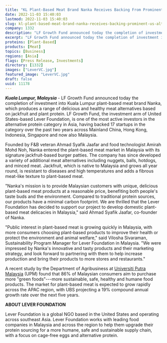 ```yaml
---
title: "KL Plant-Based Meat Brand Nanka Receives Backing From Prominent U.S. Alternative Protein Investor LF Growth Fund"
date: 2022-11-03 15:40:03
lastmod: 2022-11-03 15:40:03
slug: kl-plant-based-meat-brand-nanka-receives-backing-prominent-us-alternative-protein-investor
company: 1332
description: "LF Growth Fund announced today the completion of investment into Kuala Lumpur plant-based meat brand Nanka, which produces a range of delicious and healthy meat alternatives based on jackfruit and plant protein."
excerpt: "LF Growth Fund announced today the completion of investment into Kuala Lumpur plant-based meat brand Nanka, which produces a range of delicious and healthy meat alternatives based on jackfruit and plant protein."
proteins: [Plant-Based]
products: [Meat]
topics: [Business]
regions: [Asia]
flags: [Press Release, Investments]
directory: [1332]
images: ["LeverVC.jpg"]
featured_image: "LeverVC.jpg"
draft: false
uuid: 11178
---
```

***Kuala Lumpur, Malaysia*** - LF Growth Fund announced today the
completion of investment into Kuala Lumpur plant-based meat brand Nanka,
which produces a range of delicious and healthy meat alternatives based
on jackfruit and plant protein. LF Growth Fund, the investment arm of
United States-based Lever Foundation, is one of the most active
investors in the alternative protein category in Asia, having backed 17
startups in the category over the past two years across Mainland China,
Hong Kong, Indonesia, Singapore and now also Malaysia.

Founded by F&B veteran Ahmad Syafik Jaafar and food technologist Amirah
Mohd Noh, Nanka entered the plant-based meat market in Malaysia with its
signature jackfruit-based burger patties. The company has since
developed a variety of additional meat alternatives including nuggets,
balls, hotdogs, and minced meat. Jackfruit, which is native to Malaysia
and grows all year round, is resistant to diseases and high temperatures
and adds a fibrous meat-like texture to plant-based meat. 

"Nanka\'s mission is to provide Malaysian customers with unique,
delicious plant-based meat products at a reasonable price, benefiting
both people\'s taste buds and the environment. Compared to traditional
protein sources, our products have a minimal carbon footprint. We are
thrilled that the Lever Foundation has decided to support our project to
develop domestic plant-based meat delicacies in Malaysia," said Ahmad
Syafik Jaafar, co-founder of Nanka.

"Public interest in plant-based meat is growing quickly in Malaysia,
with more consumers choosing plant-based products to improve their
health or protect the environment and animal welfare," said Vilosha
Sivaraman, Sustainability Program Manager for Lever Foundation in
Malaysia. "We were impressed by Nanka's innovative and tasty products
and their marketing strategy, and look forward to partnering with them
to help increase production and bring their products to more stores and
restaurants."

A recent study by the Department of Agribusiness at [Universiti Putra
Malaysia](https://www.google.com/search?client=safari&rls=en&q=Universiti+Putra+Malaysia&ludocid=16324123213291490292&gsas=1&client=safari&lsig=AB86z5VsZb-F8kJz_4qD8WA6Go9X&sa=X&ved=2ahUKEwjm-JqkybT2AhX2kokEHTTgDroQ8G0oAHoECD0QAQ)
(UPM) found that 86% of Malaysian consumers aim to purchase more "green
foods"---more sustainable, safe, healthy and humane food products. The
market for plant-based meat is expected to grow rapidly across the APAC
region, with UBS projecting a 19% compound annual growth rate over the
next five years. 

**ABOUT LEVER FOUNDATION**

Lever Foundation is a global NGO based in the United States and
operating across southeast Asia. Lever Foundation works with leading
food companies in Malaysia and across the region to help them upgrade
their protein sourcing for a more humane, safe and sustainable supply
chain, with a focus on cage-free eggs and alternative protein.
